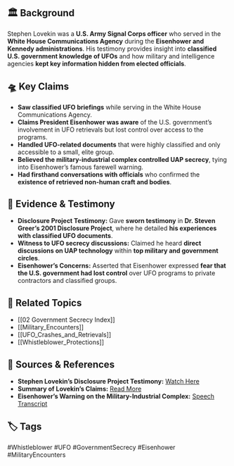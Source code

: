 ## 🏛 Background

Stephen Lovekin was a **U.S. Army Signal Corps officer** who served in the **White House Communications Agency** during the **Eisenhower and Kennedy administrations**. His testimony provides insight into **classified U.S. government knowledge of UFOs** and how military and intelligence agencies **kept key information hidden from elected officials**.

## 🛸 Key Claims

- **Saw classified UFO briefings** while serving in the White House Communications Agency.
- **Claims President Eisenhower was aware** of the U.S. government’s involvement in UFO retrievals but lost control over access to the programs.
- **Handled UFO-related documents** that were highly classified and only accessible to a small, elite group.
- **Believed the military-industrial complex controlled UAP secrecy**, tying into Eisenhower’s famous farewell warning.
- **Had firsthand conversations with officials** who confirmed the **existence of retrieved non-human craft and bodies**.

## 📜 Evidence & Testimony

- **Disclosure Project Testimony:** Gave **sworn testimony** in **Dr. Steven Greer’s 2001 Disclosure Project**, where he detailed **his experiences with classified UFO documents**.
- **Witness to UFO secrecy discussions:** Claimed he heard **direct discussions on UAP technology** within **top military and government circles**.
- **Eisenhower’s Concerns:** Asserted that Eisenhower expressed **fear that the U.S. government had lost control** over UFO programs to private contractors and classified groups.

## 🔗 Related Topics

- [[02 Government Secrecy Index]]
- [[Military_Encounters]]
- [[UFO_Crashes_and_Retrievals]]
- [[Whistleblower_Protections]]

## 📂 Sources & References

- **Stephen Lovekin’s Disclosure Project Testimony:** [Watch Here](https://www.youtube.com/watch?v=0WZyDglNi5Y)
- **Summary of Lovekin’s Claims:** [Read More](http://www.roswellproof.com/Lovekin.html)
- **Eisenhower’s Warning on the Military-Industrial Complex:** [Speech Transcript](https://www.presidency.ucsb.edu/documents/farewell-address-the-american-people)

## 🏷 Tags

#Whistleblower #UFO #GovernmentSecrecy #Eisenhower #MilitaryEncounters